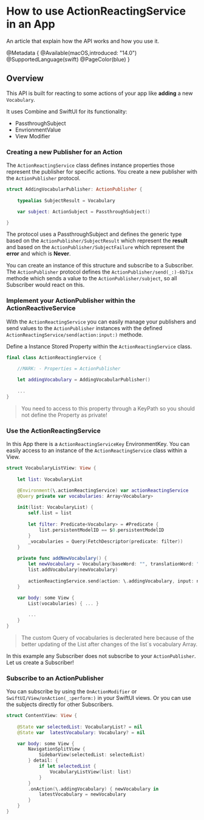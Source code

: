# How to use ActionReactingService in an App

An article that explain how the API works and how you use it.

@Metadata {
    @Available(macOS,introduced: "14.0")
    @SupportedLanguage(swift)
    @PageColor(blue)
}

## Overview

This API is built for reacting to some actions of your app like **adding** a new ``Vocabulary``. 

It uses Combine and SwiftUI for its functionality:

- PassthroughSubject
- EnvrionmentValue
- View Modifier

### Creating a new Publisher for an Action

The ``ActionReactingService`` class defines instance properties those represent the publisher for specific actions. You create a new publisher with the ``ActionPublisher`` protocol.

```swift
struct AddingVocabularPublisher: ActionPublisher {
    
    typealias SubjectResult = Vocabulary

    var subject: ActionSubject = PassthroughSubject()

}
```

The protocol uses a PassthroughSubject and defines the generic type based on the ``ActionPublisher/SubjectResult`` which represent the **result** and based on the ``ActionPublisher/SubjectFailure`` which represent the **error** and which is **Never**.

You can create an instance of this structure and subscribe to a Subscriber. The ``ActionPublisher`` protocol defines the ``ActionPublisher/send(_:)-6b7ix`` methode which sends a value to the ``ActionPublisher/subject``, so all Subscriber would react on this.


### Implement your ActionPublisher within the ActionReactiveService

With the ``ActionReactingService`` you can easily manage your publishers and send values to the ``ActionPublisher`` instances with the defined ``ActionReactingService/send(action:input:)`` methode.

Define a Instance Stored Property within the ``ActionReactingService`` class.

```swift
final class ActionReactingService {
    
    //MARK: - Properties = ActionPublisher

    let addingVocabulary = AddingVocabularPublisher()
    
    ...
}
```

>You need to access to this property through a KeyPath so you should not define the Property as private!

### Use the ActionReactingService

In this App there is a ``ActionReactingServiceKey`` EnvironmentKey.
You can easily access to an instance of the ``ActionReactingService`` class within a View.

```swift
struct VocabularyListView: View {
    
    let list: VocabularyList

    @Environment(\.actionReactingService) var actionReactingService
    @Query private var vocabularies: Array<Vocabulary>
    
    init(list: VocabularyList) {
        self.list = list
            
        let filter: Predicate<Vocabulary> = #Predicate {
            list.persistentModelID == $0.persistentModelID
        }
        _vocabularies = Query(FetchDescriptor(predicate: filter))
    }
    
    private func addNewVocabulary() {
        let newVocabulary = Vocabulary(baseWord: "", translationWord: "", wordGroup: .noun)
        list.addVocabulary(newVocabulary)
        
        actionReactingService.send(action: \.addingVocabulary, input: newVocabulary)
    }
    
    var body: some View {
        List(vocabularies) { ... }

        ...
    }
}
```

> The custom Query of vocabularies is declerated here because of the better updating of the List after changes of the list´s vocabulary Array.

In this example any Subscriber does not subscribe to your ``ActionPublisher``. Let us create a Subscriber!

### Subscribe to an ActionPublisher

You can subscribe by using the ``OnActionModifier`` or ``SwiftUI/View/onAction(_:perform:)`` in your SwiftUI views. Or you can use the subjects directly for other Subscribers.

```swift
struct ContentView: View {
        
    @State var selectedList: VocabularyList? = nil
    @State var  latestVocabulary: Vocabulary? = nil

    var body: some View {
        NavigationSplitView {
            SidebarView(selectedList: selectedList)
        } detail: {
            if let selectedList {
                VocabularyListView(list: list)
            }
        }
        .onAction(\.addingVocabulary) { newVocabulary in 
            latestVocabulary = newVocabulary
        }
    }
}
```

